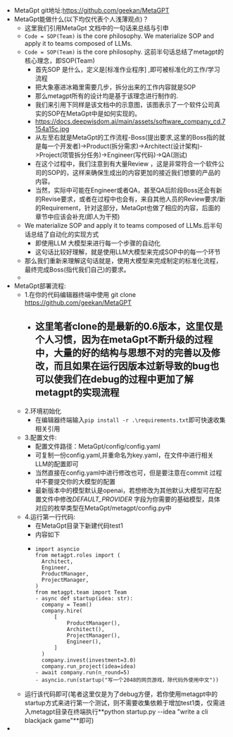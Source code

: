 - MetaGpt git地址:https://github.com/geekan/MetaGPT
- MetaGpt能做什么(以下均仅代表个人浅薄观点)？
	- 这里我们引用MetaGpt 文档中的一句话来总结与引申
	- `Code = SOP(Team)` is the core philosophy. We materialize SOP and apply it to teams composed of LLMs.
	- `Code = SOP(Team)` is the core philosophy. 这前半句话总结了metagpt的核心理念，即SOP(Team)
		- 首先SOP 是什么，定义是[标准作业程序] ,即可被标准化的工作/学习流程
		- 把大象塞进冰箱里需要几步，拆分出来的工作内容就是SOP
		- 那么metagpt所有的设计均是基于该理念进行制作的.
		- 我们来引用下同样是该文档中的示意图，该图表示了一个软件公司真实的SOP在MetaGpt中是如何实现的。
		- https://docs.deepwisdom.ai/main/assets/software_company_cd.7154a15c.jpg
		- 从左至右就是MetaGpt的工作流程-Boss(提出要求,这里的Boss指的就是每一个开发者)->Product(拆分需求)->Architect(设计架构)->Project(项管拆分任务)->Engineer(写代码)->QA(测试)
		- 在这个过程中，我们注意到有大量Review ，这是非常符合一个软件公司的SOP的，这样来确保生成出的内容更加的接近我们想要的产品的内容。
		- 当然，实际中可能在Engineer或者QA，甚至QA后阶段Boss还会有新的Revise要求，或者在过程中也会有，来自其他人员的Review要求/新的Requirement，针对这部分，MetaGpt也做了相应的内容，后面的章节中应该会补充(即人为干预)
	- We materialize SOP and apply it to teams composed of LLMs.后半句话总结了自动化的实现方式
		- 即使用LLM 大模型来进行每一个步骤的自动化
		- 这句话比较好理解，就是使用LLM大模型来完成SOP中的每一个环节
	- 那么我们重新来理解这句话就是，使用大模型来完成制定的标准化流程，最终完成Boss(指代我们自己)的要求。
	-
- MetaGpt部署流程:
	- 1.在你的代码编辑器终端中使用 git clone https://github.com/geekan/MetaGPT
		- 这里笔者clone的是最新的0.6版本，这里仅是个人习惯，因为在metaGpt不断升级的过程中，大量的好的结构与思想不对的完善以及修改，而且如果在运行因版本过新导致的bug也可以使我们在debug的过程中更加了解metagpt的实现流程
			-
	- 2.环境初始化
		- 在编辑器终端输入`pip install -r .\requirements.txt`即可快速收集相关引用
	- 3.配置文件:
		- 配置文件路径：MetaGpt/config/config.yaml
		- 可复制一份config.yaml,并重命名为key.yaml，在文件中进行相关LLM的配置即可
		- 当然直接在config.yaml中进行修改也可，但是要注意在commit 过程中不要提交你的大模型的配置
		- 最新版本中的模型默认是openai，若想修改为其他默认大模型可在配置文件中修改*DEFAULT_PROVIDER* 字段为你需要的基础模型，具体对应的枚举类型在MetaGpt/metagpt/config.py中
	- 4.运行第一行代码:
		- 在MetaGpt目录下新建代码test1
		- 内容如下
		- ```
		  import asyncio
		  from metagpt.roles import (
		    Architect,
		    Engineer,
		    ProductManager,
		    ProjectManager,
		  )
		  from metagpt.team import Team
		  - async def startup(idea: str):
		    company = Team()
		    company.hire(
		        [
		            ProductManager(),
		            Architect(),
		            ProjectManager(),
		            Engineer(),
		        ]
		    )
		    company.invest(investment=3.0)
		    company.run_project(idea=idea)
		  - await company.run(n_round=5)
		  - asyncio.run(startup("写一个2048的网页游戏，除代码外使用中文"))
		  ```
	- 运行该代码即可(笔者这里仅是为了debug方便，若你使用metagpt中的startup方式来进行第一个测试，则不需要收集依赖于增加test1类，仅需进入metagpt目录在终端执行**python startup.py --idea "write a cli blackjack game"**即可)
-